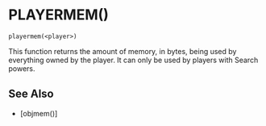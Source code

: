 # PLAYERMEM()
`playermem(<player>)`

  This function returns the amount of memory, in bytes, being used by everything owned by the player. It can only be used by players with Search powers.


## See Also
- [objmem()]

